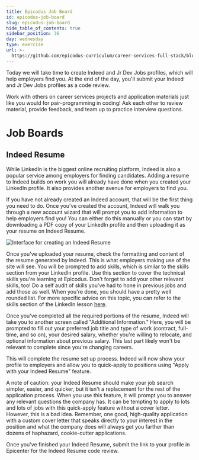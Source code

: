 ```yaml
---
title: Epicodus Job Board
id: epicodus-job-board
slug: epicodus-job-board
hide_table_of_contents: true
sidebar_position: 36
day: wednesday
type: exercise
url: >-
  https://github.com/epicodus-curriculum/career-services-full-stack/blob/main/epicodus_job_board_classwork.md
---
```


Today we will take time to create Indeed and Jr Dev Jobs profiles, which will help employers find you. At the end of the day, you'll submit your Indeed and Jr Dev Jobs profiles as a code review.

Work with others on career services projects and application materials just like you would for pair-programming in coding! Ask each other to review material, provide feedback, and team up to practice interview questions.

# Job Boards

## Indeed Resume

While LinkedIn is the biggest online recruiting platform, Indeed is also a popular service among employers for finding candidates. Adding a resume to Indeed builds on work you will already have done when you created your LinkedIn profile. It also provides another avenue for employers to find you.

If you have not already created an Indeed account, that will be the first thing you need to do. Once you've created the account, Indeed will walk you through a new account wizard that will prompt you to add information to help employers find you! You can either do this manually or you can start by downloading a PDF copy of your LinkedIn profile and then uploading it as your resume on Indeed Resume.

![Interface for creating an Indeed Resume](https://learnhowtoprogram.s3.us-west-2.amazonaws.com/Soft+Skills+&+Career+Prep/create_an_indeed_resume.png)

Once you've uploaded your resume, check the formatting and content of the resume generated by Indeed. This is what employers making use of the site will see. You will be prompted to add skills, which is similar to the skills section from your LinkedIn profile. Use this section to cover the technical skills you're learning at Epicodus. Don't forget to add your other relevant skills, too! Do a self audit of skills you've had to hone in previous jobs and add those as well. When you're done, you should have a pretty well rounded list. For more specific advice on this topic, you can refer to the skills section of the LinkedIn lesson [here](https://new.learnhowtoprogram.com/internship-and-job-search/applying-for-internships-and-jobs/linkedin-profiles).

Once you've completed all the required portions of the resume, Indeed will take you to another screen called "Additional Information." Here, you will be prompted to fill out your preferred job title and type of work (contract, full-time, and so on), your desired salary, whether you're willing to relocate, and optional information about previous salary. This last part likely won't be relevant to complete since you're changing careers.

This will complete the resume set up process. Indeed will now show your profile to employers and allow you to quick-apply to positions using "Apply with your Indeed Resume" feature.

A note of caution: your Indeed Resume should make your job search simpler, easier, and quicker, but it isn't a replacement for the rest of the application process. When you use this feature, it will prompt you to answer any relevant questions the company has. It can be tempting to apply to lots and lots of jobs with this quick-apply feature without a cover letter. However, this is a bad idea. Remember, one good, high-quality application with a custom cover letter that speaks directly to your interest in the position and what the company does will always get you farther than dozens of haphazard, cookie-cutter applications.

Once you've finished your Indeed Resume, submit the link to your profile in Epicenter for the Indeed Resume code review.
